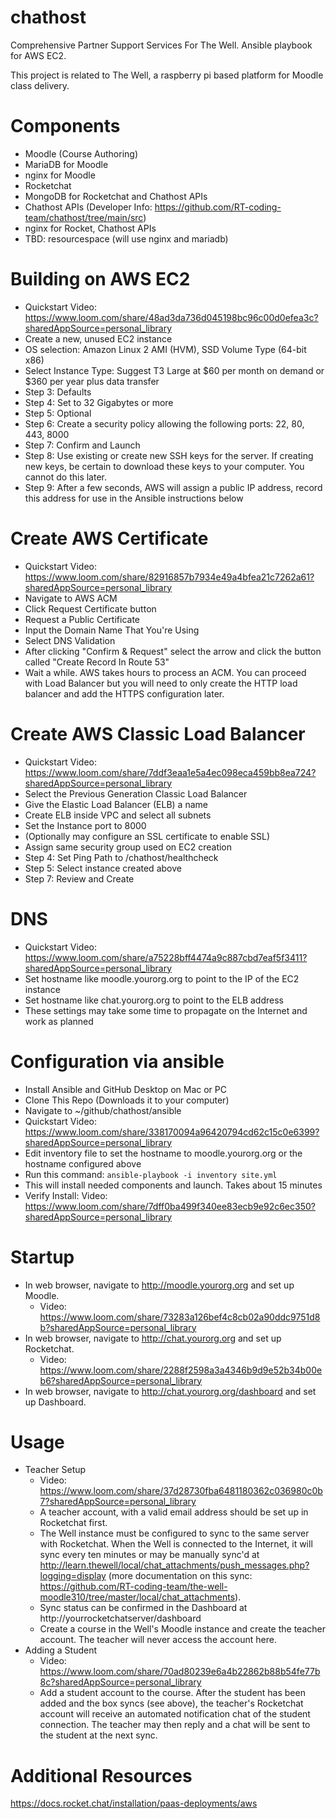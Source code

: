 # chathost
Comprehensive Partner Support Services For The Well.  Ansible playbook for AWS EC2.

This project is related to The Well, a raspberry pi based platform for Moodle class delivery.

# Components
* Moodle (Course Authoring)
* MariaDB for Moodle
* nginx for Moodle
* Rocketchat
* MongoDB for Rocketchat and Chathost APIs
* Chathost APIs (Developer Info: https://github.com/RT-coding-team/chathost/tree/main/src)
* nginx for Rocket, Chathost APIs
* TBD: resourcespace (will use nginx and mariadb)

# Building on AWS EC2
* Quickstart Video: https://www.loom.com/share/48ad3da736d045198bc96c00d0efea3c?sharedAppSource=personal_library
* Create a new, unused EC2 instance 
* OS selection: Amazon Linux 2 AMI (HVM), SSD Volume Type (64-bit x86) 
* Select Instance Type: Suggest T3 Large at $60 per month on demand or $360 per year plus data transfer
* Step 3: Defaults
* Step 4: Set to 32 Gigabytes or more
* Step 5: Optional
* Step 6: Create a security policy allowing the following ports: 22, 80, 443, 8000
* Step 7: Confirm and Launch
* Step 8: Use existing or create new SSH keys for the server. If creating new keys, be certain to download these keys to your computer.  You cannot do this later.
* Step 9: After a few seconds, AWS will assign a public IP address, record this address for use in the Ansible instructions below

# Create AWS Certificate
* Quickstart Video: https://www.loom.com/share/82916857b7934e49a4bfea21c7262a61?sharedAppSource=personal_library
* Navigate to AWS ACM
* Click Request Certificate button
* Request a Public Certificate
* Input the Domain Name That You're Using 
* Select DNS Validation
* After clicking "Confirm & Request" select the arrow and click the button called "Create Record In Route 53"
* Wait a while.  AWS takes hours to process an ACM.  You can proceed with Load Balancer but you will need to only create the HTTP load balancer and add the HTTPS configuration later.

# Create AWS Classic Load Balancer
* Quickstart Video: https://www.loom.com/share/7ddf3eaa1e5a4ec098eca459bb8ea724?sharedAppSource=personal_library
* Select the Previous Generation Classic Load Balancer
* Give the Elastic Load Balancer (ELB) a name
* Create ELB inside VPC and select all subnets
* Set the Instance port to 8000
* (Optionally may configure an SSL certificate to enable SSL)
* Assign same security group used on EC2 creation
* Step 4: Set Ping Path to /chathost/healthcheck
* Step 5: Select instance created above
* Step 7: Review and Create

# DNS
* Quickstart Video: https://www.loom.com/share/a75228bff4474a9c887cbd7eaf5f3411?sharedAppSource=personal_library
* Set hostname like moodle.yourorg.org to point to the IP of the EC2 instance
* Set hostname like chat.yourorg.org to point to the ELB address
* These settings may take some time to propagate on the Internet and work as planned

# Configuration via ansible
* Install Ansible and GitHub Desktop on Mac or PC
* Clone This Repo (Downloads it to your computer)
* Navigate to ~/github/chathost/ansible 
* Quickstart Video: https://www.loom.com/share/338170094a96420794cd62c15c0e6399?sharedAppSource=personal_library
* Edit inventory file to set the hostname to moodle.yourorg.org or the hostname configured above
* Run this command: `ansible-playbook -i inventory site.yml`
* This will install needed components and launch.  Takes about 15 minutes
* Verify Install: Video: https://www.loom.com/share/7dff0ba499f340ee83ecb9e92c6ec350?sharedAppSource=personal_library

# Startup
* In web browser, navigate to http://moodle.yourorg.org and set up Moodle.
  * Video: https://www.loom.com/share/73283a126bef4c8cb02a90ddc9751d8b?sharedAppSource=personal_library
* In web browser, navigate to http://chat.yourorg.org and set up Rocketchat.
  * Video: https://www.loom.com/share/2288f2598a3a4346b9d9e52b34b00eb6?sharedAppSource=personal_library
* In web browser, navigate to http://chat.yourorg.org/dashboard and set up Dashboard.

# Usage
* Teacher Setup
  * Video: https://www.loom.com/share/37d28730fba6481180362c036980c0b7?sharedAppSource=personal_library
  * A teacher account, with a valid email address should be set up in Rocketchat first.  
  * The Well instance must be configured to sync to the same server with Rocketchat.  When the Well is connected to the Internet, it will sync every ten minutes or may be manually sync'd at http://learn.thewell/local/chat_attachments/push_messages.php?logging=display (more documentation on this sync: https://github.com/RT-coding-team/the-well-moodle310/tree/master/local/chat_attachments).
  * Sync status can be confirmed in the Dashboard at http://yourrocketchatserver/dashboard
  * Create a course in the Well's Moodle instance and create the teacher account.  The teacher will never access the account here.
* Adding a Student
  * Video: https://www.loom.com/share/70ad80239e6a4b22862b88b54fe77b8c?sharedAppSource=personal_library
  * Add a student account to the course.  After the student has been added and the box syncs (see above), the teacher's Rocketchat account will receive an automated notification chat of the student connection.  The teacher may then reply and a chat will be sent to the student at the next sync.

# Additional Resources
https://docs.rocket.chat/installation/paas-deployments/aws
